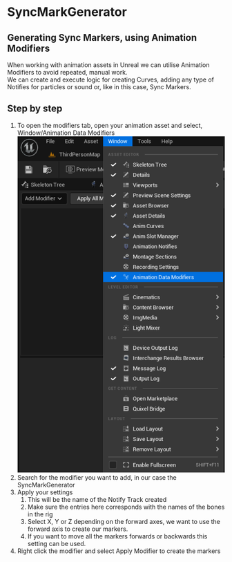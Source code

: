 # SyncMarkGenerator
## Generating Sync Markers, using Animation Modifiers  
When working with animation assets in Unreal we can utilise Animation Modifiers to avoid repeated, manual work.  
We can create and execute logic for creating Curves, adding any type of Notifies for particles or sound or, like in this case, Sync Markers.  

## Step by step  
1. To open the modifiers tab, open your animation asset and select,   
Window/Animation Data Modifiers
![Optional Text](images/image1.png)  
3. Search for the modifier you want to add, in our case the SyncMarkGenerator
4. Apply your settings  
    1. This will be the name of the Notify Track created  
    2. Make sure the entries here corresponds with the names of the bones in the rig  
    3. Select X, Y or Z depending on the forward axes, we want to use the forward axis to create our markers.  
    4. If you want to move all the markers forwards or backwards this setting can be used.  
5. Right click the modifier and select Apply Modifier to create the markers   	 


